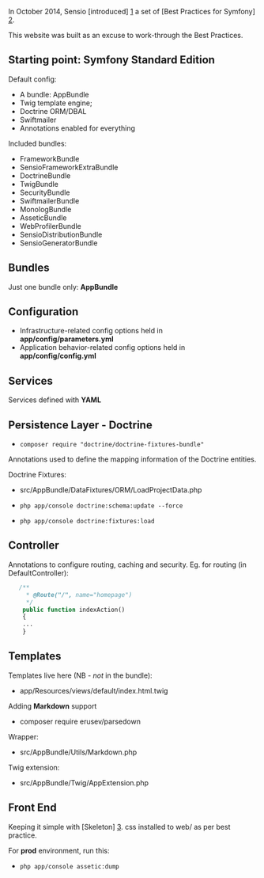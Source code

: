 

In October 2014, Sensio [introduced] [1] a set of [Best Practices for Symfony] [2].

This website was built as an excuse to work-through the Best Practices.


Starting point: Symfony Standard Edition
-----


Default config:

  * A bundle: AppBundle
  * Twig template engine;
  * Doctrine ORM/DBAL
  * Swiftmailer
  * Annotations enabled for everything

Included bundles:

  * FrameworkBundle
  * SensioFrameworkExtraBundle
  * DoctrineBundle
  * TwigBundle
  * SecurityBundle
  * SwiftmailerBundle
  * MonologBundle
  * AsseticBundle
  * WebProfilerBundle
  * SensioDistributionBundle
  * SensioGeneratorBundle


Bundles
---

Just one bundle only: **AppBundle**


Configuration
---

* Infrastructure-related config options held in  **app/config/parameters.yml**
* Application behavior-related config options held in **app/config/config.yml**


Services
---

Services defined with **YAML**


Persistence Layer - Doctrine
----

* `composer require "doctrine/doctrine-fixtures-bundle"`

Annotations used to define the mapping information of the Doctrine entities.

Doctrine Fixtures:

* src/AppBundle/DataFixtures/ORM/LoadProjectData.php

* `php app/console doctrine:schema:update --force`
* `php app/console doctrine:fixtures:load`


Controller
-----

Annotations to configure routing, caching and security. Eg. for routing (in DefaultController):

```php
   /**
     * @Route("/", name="homepage")
     */
    public function indexAction()
    {
    ...
    }
```




Templates
---

Templates live here (NB - *not* in the bundle):

 * app/Resources/views/default/index.html.twig


Adding **Markdown** support

* composer require erusev/parsedown

Wrapper:

* src/AppBundle/Utils/Markdown.php

Twig extension:

* src/AppBundle/Twig/AppExtension.php



Front End
-----

Keeping it simple with [Skeleton] [3]. css installed to web/ as per best practice.

 
For **prod** environment, run this:
 
* `php app/console assetic:dump` 





  [1]: http://symfony.com/blog/introducing-the-official-symfony-best-practices "Introducing the Official Symfony Best Practices"
  [2]: http://symfony.com/doc/current/best_practices/index.html "Symfony Best Practices"
  [3]: http://getskeleton.com/ "Skeleton: Responsive CSS Boilerplate"
